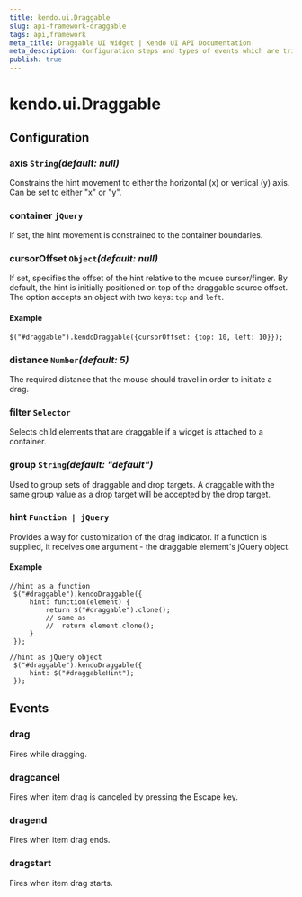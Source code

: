 ```yaml
---
title: kendo.ui.Draggable
slug: api-framework-draggable
tags: api,framework
meta_title: Draggable UI Widget | Kendo UI API Documentation
meta_description: Configuration steps and types of events which are triggered in Kendo UI Draggable.
publish: true
---
```


# kendo.ui.Draggable

## Configuration

### axis `String`*(default: null)*

 Constrains the hint movement to either the horizontal (x) or vertical (y) axis. Can be set to either "x" or "y".

### container `jQuery`

If set, the hint movement is constrained to the container boundaries.

### cursorOffset `Object`*(default: null)*

 If set, specifies the offset of the hint relative to the mouse cursor/finger.
By default, the hint is initially positioned on top of the draggable source offset. The option accepts an object with two keys: `top` and `left`.

#### Example

    $("#draggable").kendoDraggable({cursorOffset: {top: 10, left: 10}});

### distance `Number`*(default: 5)*

 The required distance that the mouse should travel in order to initiate a drag.

### filter `Selector`

Selects child elements that are draggable if a widget is attached to a container.

### group `String`*(default: "default")*

 Used to group sets of draggable and drop targets. A draggable with the same group value as a drop target will be accepted by the drop target.

### hint `Function | jQuery`

Provides a way for customization of the drag indicator. If a function is supplied, it receives one argument - the draggable element's jQuery object.

#### Example

    //hint as a function
     $("#draggable").kendoDraggable({
         hint: function(element) {
             return $("#draggable").clone();
             // same as
             //  return element.clone();
         }
     });

    //hint as jQuery object
     $("#draggable").kendoDraggable({
         hint: $("#draggableHint");
     });

## Events

### drag

Fires while dragging.

### dragcancel

Fires when item drag is canceled by pressing the Escape key.

### dragend

Fires when item drag ends.

### dragstart

Fires when item drag starts.
